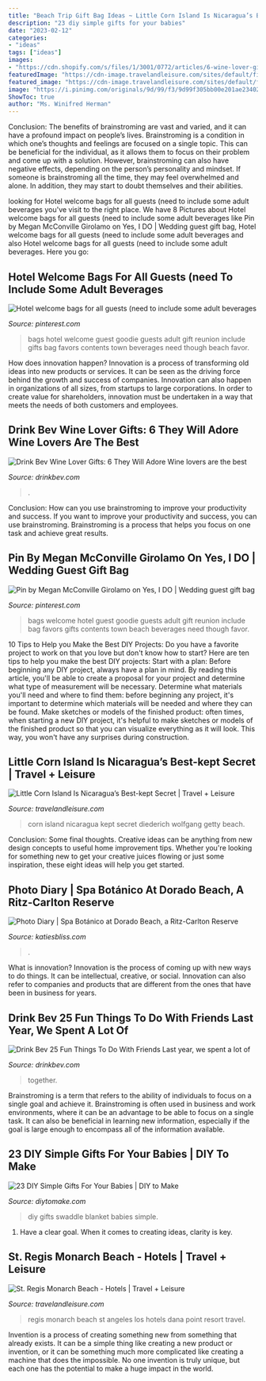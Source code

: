 ```yaml
---
title: "Beach Trip Gift Bag Ideas ~ Little Corn Island Is Nicaragua’s Best-kept Secret"
description: "23 diy simple gifts for your babies"
date: "2023-02-12"
categories:
- "ideas"
tags: ["ideas"]
images:
- "https://cdn.shopify.com/s/files/1/3001/0772/articles/6-wine-lover-gifts-they-will-adore-124422_1200x1200.jpg?v=1618094905"
featuredImage: "https://cdn-image.travelandleisure.com/sites/default/files/styles/1600x1000/public/1500572560/little-corn-LILCORN0617.jpg?itok=acQaTK-o"
featured_image: "https://cdn-image.travelandleisure.com/sites/default/files/styles/1600x1000/public/1500572560/little-corn-LILCORN0617.jpg?itok=acQaTK-o"
image: "https://i.pinimg.com/originals/9d/99/f3/9d99f305bb00e201ae23402438da496a.jpg"
ShowToc: true
author: "Ms. Winifred Herman"
---
```



Conclusion: The benefits of brainstroming are vast and varied, and it can have a profound impact on people’s lives.
Brainstroming is a condition in which one’s thoughts and feelings are focused on a single topic. This can be beneficial for the individual, as it allows them to focus on their problem and come up with a solution. However, brainstroming can also have negative effects, depending on the person’s personality and mindset. If someone is brainstroming all the time, they may feel overwhelmed and alone. In addition, they may start to doubt themselves and their abilities.

	

		
looking for Hotel welcome bags for all guests (need to include some adult beverages you've visit to the right place. We have 8 Pictures about Hotel welcome bags for all guests (need to include some adult beverages like Pin by Megan McConville Girolamo on Yes, I DO | Wedding guest gift bag, Hotel welcome bags for all guests (need to include some adult beverages and also Hotel welcome bags for all guests (need to include some adult beverages. Here you go:
		
    
## Hotel Welcome Bags For All Guests (need To Include Some Adult Beverages

<img loading=lazy src="https://i.pinimg.com/originals/9d/99/f3/9d99f305bb00e201ae23402438da496a.jpg" onerror="this.onerror=null;this.src='https://tse1.mm.bing.net/th?id=OIP.fCNxWYvwR6G15SnAEfUN_wAAAA&amp;pid=15.1';" alt="Hotel welcome bags for all guests (need to include some adult beverages">

_Source: pinterest.com_

>bags hotel welcome guest goodie guests adult gift reunion include gifts bag favors contents town beverages need though beach favor. 

	

How does innovation happen?
Innovation is a process of transforming old ideas into new products or services. It can be seen as the driving force behind the growth and success of companies. Innovation can also happen in organizations of all sizes, from startups to large corporations. In order to create value for shareholders, innovation must be undertaken in a way that meets the needs of both customers and employees.

    
## Drink Bev Wine Lover Gifts: 6 They Will Adore Wine Lovers Are The Best

<img loading=lazy src="https://cdn.shopify.com/s/files/1/3001/0772/articles/6-wine-lover-gifts-they-will-adore-124422_1200x1200.jpg?v=1618094905" onerror="this.onerror=null;this.src='https://tse2.mm.bing.net/th?id=OIP.04axdIB38LFO8XshqHYmGgHaE8&amp;pid=15.1';" alt="Drink Bev Wine Lover Gifts: 6 They Will Adore Wine lovers are the best">

_Source: drinkbev.com_

>. 

	

Conclusion: How can you use brainstroming to improve your productivity and success.
If you want to improve your productivity and success, you can use brainstroming. Brainstroming is a process that helps you focus on one task and achieve great results.

    
## Pin By Megan McConville Girolamo On Yes, I DO | Wedding Guest Gift Bag

<img loading=lazy src="https://i.pinimg.com/736x/a0/9f/d8/a09fd8d273479065c73f2cbcb23d4146--hotel-welcome-bags-wedding-welcome-bags.jpg" onerror="this.onerror=null;this.src='https://tse4.mm.bing.net/th?id=OIP.5UPcN4dZuXZj0VpJMcq1GAAAAA&amp;pid=15.1';" alt="Pin by Megan McConville Girolamo on Yes, I DO | Wedding guest gift bag">

_Source: pinterest.com_

>bags welcome hotel guest goodie guests adult gift reunion include bag favors gifts contents town beach beverages need though favor. 

	

10 Tips to Help you Make the Best DIY Projects:
Do you have a favorite project to work on that you love but don't know how to start? Here are ten tips to help you make the best DIY projects: 
Start with a plan: Before beginning any DIY project, always have a plan in mind. By reading this article, you'll be able to create a proposal for your project and determine what type of measurement will be necessary. Determine what materials you'll need and where to find them: before beginning any project, it's important to determine which materials will be needed and where they can be found. Make sketches or models of the finished product: often times, when starting a new DIY project, it's helpful to make sketches or models of the finished product so that you can visualize everything as it will look. This way, you won't have any surprises during construction.

    
## Little Corn Island Is Nicaragua’s Best-kept Secret | Travel + Leisure

<img loading=lazy src="https://cdn-image.travelandleisure.com/sites/default/files/styles/1600x1000/public/1500572560/little-corn-LILCORN0617.jpg?itok=acQaTK-o" onerror="this.onerror=null;this.src='https://tse1.mm.bing.net/th?id=OIP.pXMi6fI_x7pPd6vAePrDuwHaEo&amp;pid=15.1';" alt="Little Corn Island Is Nicaragua’s Best-kept Secret | Travel + Leisure">

_Source: travelandleisure.com_

>corn island nicaragua kept secret diederich wolfgang getty beach. 

	

Conclusion: Some final thoughts.
Creative ideas can be anything from new design concepts to useful home improvement tips. Whether you're looking for something new to get your creative juices flowing or just some inspiration, these eight ideas will help you get started.

    
## Photo Diary | Spa Botánico At Dorado Beach, A Ritz-Carlton Reserve

<img loading=lazy src="https://katiesbliss.com/wp-content/uploads/2015/06/Spa-at-Dorado-Beach-Ritz-Carlton-Reserve_7.jpg" onerror="this.onerror=null;this.src='https://tse3.mm.bing.net/th?id=OIP.Atn7hjB0XtyWK2mPTmjb8wHaE5&amp;pid=15.1';" alt="Photo Diary | Spa Botánico at Dorado Beach, a Ritz-Carlton Reserve">

_Source: katiesbliss.com_

>. 

	

What is innovation?
Innovation is the process of coming up with new ways to do things. It can be intellectual, creative, or social. Innovation can also refer to companies and products that are different from the ones that have been in business for years.

    
## Drink Bev 25 Fun Things To Do With Friends Last Year, We Spent A Lot Of

<img loading=lazy src="http://cdn.shopify.com/s/files/1/3001/0772/articles/1F1A7019FINALedit_190f7ac9-4422-417e-82f7-45e2dd8a3265_1200x1200.jpg?v=1626516401" onerror="this.onerror=null;this.src='https://tse2.mm.bing.net/th?id=OIP.BAhlWcRvw4Nd1nGRJGeAzQHaE8&amp;pid=15.1';" alt="Drink Bev 25 Fun Things To Do With Friends Last year, we spent a lot of">

_Source: drinkbev.com_

>together. 

	

Brainstroming is a term that refers to the ability of individuals to focus on a single goal and achieve it. Brainstroming is often used in business and work environments, where it can be an advantage to be able to focus on a single task. It can also be beneficial in learning new information, especially if the goal is large enough to encompass all of the information available.

    
## 23 DIY Simple Gifts For Your Babies | DIY To Make

<img loading=lazy src="http://www.diytomake.com/wp-content/uploads/2016/01/blancket.jpg" onerror="this.onerror=null;this.src='https://tse1.mm.bing.net/th?id=OIP.HAAlDkJIedLbvPyLBwmuBwHaLH&amp;pid=15.1';" alt="23 DIY Simple Gifts For Your Babies | DIY to Make">

_Source: diytomake.com_

>diy gifts swaddle blanket babies simple. 

	

1. Have a clear goal. When it comes to creating ideas, clarity is key.

    
## St. Regis Monarch Beach - Hotels | Travel + Leisure

<img loading=lazy src="https://cdn-image.travelandleisure.com/sites/default/files/styles/1600x1000/public/1436910081/WBFAMRES0715-st-regis-monarch-beach.jpg?itok=ePTe1a8k" onerror="this.onerror=null;this.src='https://tse4.mm.bing.net/th?id=OIP.EBNMxrt8COrVZSR9fFVjlgHaEo&amp;pid=15.1';" alt="St. Regis Monarch Beach - Hotels | Travel + Leisure">

_Source: travelandleisure.com_

>regis monarch beach st angeles los hotels dana point resort travel. 

	

Invention is a process of creating something new from something that already exists. It can be a simple thing like creating a new product or invention, or it can be something much more complicated like creating a machine that does the impossible. No one invention is truly unique, but each one has the potential to make a huge impact in the world.

